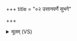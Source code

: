 +++
title = "०२ उत्तानपर्णे सुभगे"

+++
<details><summary>मूलम् (VS)</summary>

उत्ता॑नपर्णे॒ सुभ॑गे॒ देव॑जूते॒ सह॑स्वति।  
स॒पत्नीं॑ मे॒ परा॑ णुद॒ पतिं॑ मे॒ केव॑लं कृधि ॥
</details>